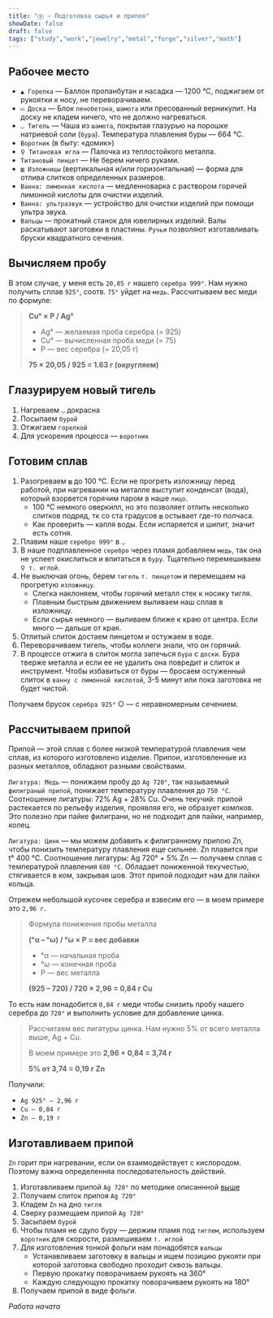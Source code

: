 ```yaml
---
title: "Ⓑ — Подготовка сырья и припоя"
showDate: false
draft: false
tags: ["study","work","jewelry","metal","forge","silver","math"]
---
```


## Рабочее место

* `▲ Горелка` — Баллон пропанбутан и насадка — 1200 °C, поджигаем от рукоятки к носу, не переворачиваем.
* `▭ Доска` — Блок `пенобетона`, `шамота` или пресованный верникулит. На доску не кладем ничего, что не должно нагреваться.
* `◡ Тигель` — Чаша из `шамота`, покрытая глазурью на порошке натриевой соли (`бура`). Температура плавления буры — 664 °C.
* `Воротник` (в быту: «домик»)
* `⚲ Титановая игла` — Палочка из теплостойкого металла.
* `Титановый пинцет` — Не берем ничего руками.
* `▥ Изложницы` (вертикальная и/или горизонтальная) — форма для отлива слитков определенных размеров. 
* `Ванна: лимонная кислота` — медленноварка с раствором горячей лимонной кислоты для очистки изделий.
* `Ванна: ультразвук` — устройство для очистки изделий при помощи ультра звука.
* `Вальцы` — прокатный станок для ювелирных изделий. Валы раскатывают заготовки в пластины. `Ручьи` позволяют изготавливать бруски квадратного сечения.


## Вычисляем пробу
В этом случае, у меня есть `20,05 г` нашего `серебра 999°`. Нам нужно получить сплав `925°`, соотв. `75°` уйдет на `медь`. Рассчитываем вес меди по формуле:

> **Cu° × P / Ag°**
> 
> * Ag° — желаемая проба серебра (= 925)
> * Cu° — вычисленная проба меди (= 75)
> * P — вес серебра (= 20,05 г)
> 
> **75 × 20,05 / 925 = 1.63 г (округляем)**

## Глазурируем новый тигель

1. Нагреваем `◡` докрасна
2. Посыпаем `бурой`
3. Отжигаем `горелкой`
4. Для ускорения процесса — `воротник`

## Готовим сплав

1. Разогреваем `▥` до 100 °C. Если не прогреть изложницу перед работой, при нагревании на металле выступит конденсат (вода), который взорвется горячим паром в наше `лицо`.
	* 100 °C немного оверкилл, но это позволяет отлить несколько слитков подряд, тк со ста градусов `▥` остывает где-то полчаса.
	* Как проверить — капля воды. Если испаряется и шипит, значит есть сотня.
2. Плавим наше `серебро 999°` в `◡`
3. В наше подплавленное `серебро` через пламя добавляем `медь`, так она не успеет окислиться и впитаться в `буру`. Тщательно перемешиваем `⚲ т. иглой`.
4. Не выключая огонь, берем `тигель` `т. пинцетом` и перемещаем на прогретую `изложницу`.
	* Слегка наклоняем, чтобы горячий металл стек к носику тигля.
	* Плавным быстрым движением выливаем наш сплав в изложницу.
	* Если сырья немного — выливаем ближе к краю от центра. Если много — дальше от края.
5. Отлитый слиток достаем пинцетом и остужаем в воде.
6. Переворачиваем тигель, чтобы коллеги знали, что он горячий.
7. В процессе отжига в слиток могла запечься `бура` с `доски`. Бура тверже металла и если ее не удалить она повредит и слиток и инструмент. Чтобы избавиться от буры — бросаем остуженный слиток в `ванну с лимонной кислотой`, 3-5 минут или пока заготовка не будет чистой.

Получаем брусок `серебра 925°` ○ — с неравномерным сечением.

## Рассчитываем припой

Припой — этой сплав с более низкой температурой плавления чем сплав, из которого изготовлено изделие. Припои, изготовленные из разных металлов, обладают разными свойствами.

`Лигатура: Медь` — понижаем пробу до `Ag 720°`, так называемый `филиграный припой`, понижает температуру плавления до `750 °С`. Соотношение лигатуры: 72% Ag + 28% Cu. Очень текучий: припой растекается по рельефу изделия, проявляя его, не образует компков. Это полезно при пайке филиграни, но не подходит для пайки, например, колец.

`Лигатура: Цинк` — мы можем добавить к филигранному припою Zn, чтобы понизить температуру плавления еще сильнее. Zn плавится при t° 400 °С. Соотношение лигатуры: Ag 720° + 5% Zn — получаем сплав с температурой плавления `680 °С`. Обладает пониженной текучестью, стягивается в ком, закрывая шов. Этот припой подходит нам для пайки кольца.

Отрежем небольшой кусочек серебра и взвесим его — в моем примере это `2,96 г`.

> Формула понижения пробы металла
> 
> **(°α – °ω) / °ω × P = вес добавки**
> 
> * °α — начальная проба
> * °ω — конечная проба
> * P — вес металла
> 
> **(925 – 720) / 720 × 2,96 = 0,84 г Cu**

То есть нам понадобится `0,84 г` меди чтобы снизить пробу нашего серебра до `720°` и выполнить условие для добавление цинка.

> Рассчитаем вес лигатуры цинка. Нам нужно 5% от всего металла выше, Ag + Cu.
> 
> В моем примере это **2,96 + 0,84 = 3,74 г**
> 
> **5% от 3,74 = 0,19 г Zn**

Получили:

* `Ag 925° — 2,96 г`
* `Cu — 0,84 г`
* `Zn — 0,19 г`

## Изготавливаем припой

`Zn` горит при нагревании, если он взаимодействует с кислородом. Поэтому важна определенняа последовательность действий.


1. Изготавливаем припой `Ag 720°` по методике описаннной [выше](#готовим-сплав)
2. Получаем слиток припоя `Ag 720°`
3. Кладем `Zn` на дно `тигля`
4. Сверху размещаем припой `Ag 720°`
5. Засыпаем `бурой`
6. Чтобы пламя не сдуло буру — держим пламя под `тиглем`, используем `воротник` для скорости, размешиваем `т. иглой`
7. Для изготовления тонкой фольги нам понадобятся `вальцы`
	*  Устанавливаем заготовку в вальцы и ищем позицию рукояти при которой заготовка свободно проходит сквозь вальцы.
	*  Первую прокатку поворачиваем рукоять на 360°
	*  Каждую следующую прокатку поворачиваем рукоять на 180°
8. Получаем припой в виде фольги.

*Работа начата*


